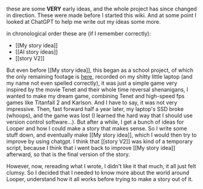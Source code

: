 these are some **VERY** early ideas, and the whole project has since changed in direction. These were made before I started this wiki. And at some point I looked at ChatGPT to help me write out my ideas some more.

in chronological order these are (if I remember correctly):
- [[My story idea]]
- [[AI story ideas]]
- [[story V2]]

But even before [[My story idea]], this began as a school project, of which the only remaining footage is [here](https://www.youtube.com/watch?v=Q8n3AcX9cvU), recorded on my shitty little laptop (and my name not even spelled correctly), it was just a simple game very inspired by the movie Tenet and their whole time reversal shenanigans, I wanted to make my dream game, combining Tenet and high-speed fps games like Titanfall 2 and Karlson. And I have to say, it was not very impressive.
Then, fast forward half a year later, my laptop's SSD broke (whoops), and the game was lost (I learned the hard way that I should use version control software...). But after a while, I get a bunch of ideas for Looper and how I could make a story that makes sense. So I write some stuff down, and eventually make [[My story idea]], which I would then try to improve by using chatgpt. I think that [[story V2]] was kind of a temporary script, because I think that i went back to improve [[My story idea]] afterward, so that is the final version of the story. 

However, now, rereading what I wrote, I didn't like it that much, it all just felt clumsy. So I decided that I needed to know more about the world around Looper, understand how it all works before trying to make a story out of it.